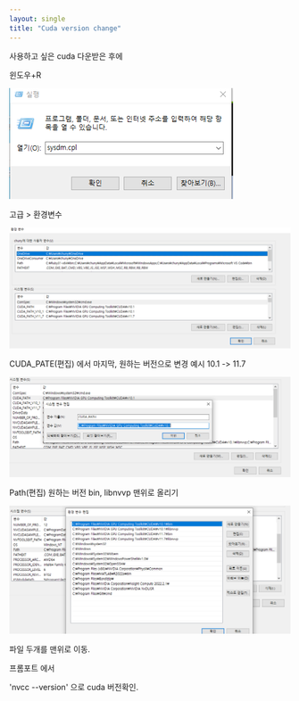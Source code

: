 ```yaml
---
layout: single
title: "Cuda version change"
---
```


사용하고 싶은 cuda 다운받은 후에

윈도우+R

![image-20220930004052160](../images/2022-09-30-Cuda_version_change/image-20220930004052160.png)



고급 > 환경변수

![image-20220930004124366](../images/2022-09-30-Cuda_version_change/image-20220930004124366.png)





CUDA_PATE(편집) 에서 마지막, 원하는 버전으로 변경 예시 10.1 -> 11.7

![image-20220930004202164](../images/2022-09-30-Cuda_version_change/image-20220930004202164.png)

Path(편집) 원하는 버전 bin, libnvvp 맨위로 올리기

![image-20220930011135070](../images/2022-09-30-Cuda_version_change/image-20220930011135070.png)

파일 두개를 맨위로 이동.

프롬포트 에서 

'nvcc --version' 으로 cuda 버전확인.















